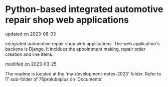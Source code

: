 
# Python-based integrated automotive repair shop web applications

updated on 2023-06-03

integrated automotive repair shop web applications. The web application's backone is Django. It incldues the appointment making, repair order creation and line items.

modiifed on 2023-03-25

The readme is located at the 'my-development-notes-2023' folder. 
Refer to IT sub-folder of 76prolubeplus on 'Documents'
